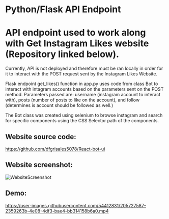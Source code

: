 
# Python/Flask API Endpoint

# API endpoint used to work along with Get Instagram Likes website (Repository linked below). 

Currently, API is not deployed and therefore must be ran locally in order for it to interact with the POST request sent by the Instagram Likes Website. 

Flask endpoint get_likes() function in app.py uses code from class Bot to interact with intagram accounts based on the parameters sent on the POST method. Parameters passed are: username (instagram account to interact with), posts (number of posts to like on the account), and follow (determines is account should be followed as well.)

The Bot class was created using selenium to browse instagram and search for specific components using the CSS Selector path of the components. 

## Website source code:
https://github.com/dfgrisales5078/React-bot-ui

## Website screenshot:
![WebsiteScreenshot](https://user-images.githubusercontent.com/54412831/205728190-d618eb3d-d404-416b-92b4-41df8c0fad18.png)


## Demo:

https://user-images.githubusercontent.com/54412831/205727587-2359263b-4e08-4df3-bae4-bb314158b6a0.mp4


